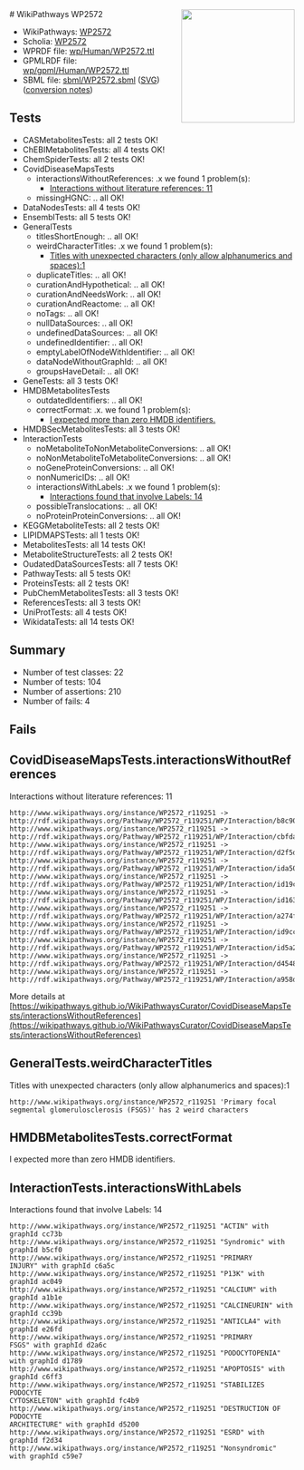 <img style="float: right; width: 200px" src="../logo.png" />
# WikiPathways WP2572

* WikiPathways: [WP2572](https://identifiers.org/wikipathways:WP2572)
* Scholia: [WP2572](https://scholia.toolforge.org/wikipathways/WP2572)
* WPRDF file: [wp/Human/WP2572.ttl](../wp/Human/WP2572.ttl)
* GPMLRDF file: [wp/gpml/Human/WP2572.ttl](../wp/gpml/Human/WP2572.ttl)
* SBML file: [sbml/WP2572.sbml](../sbml/WP2572.sbml) ([SVG](../sbml/WP2572.svg)) ([conversion notes](../sbml/WP2572.txt))

## Tests
* CASMetabolitesTests: all 2 tests OK!
* ChEBIMetabolitesTests: all 4 tests OK!
* ChemSpiderTests: all 2 tests OK!
* CovidDiseaseMapsTests
    * interactionsWithoutReferences: .x we found 1 problem(s):
        * [Interactions without literature references: 11](#9701cce2)
    * missingHGNC: .. all OK!
* DataNodesTests: all 4 tests OK!
* EnsemblTests: all 5 tests OK!
* GeneralTests
    * titlesShortEnough: .. all OK!
    * weirdCharacterTitles: .x we found 1 problem(s):
        * [Titles with unexpected characters (only allow alphanumerics and spaces):1](#fda87b3f)
    * duplicateTitles: .. all OK!
    * curationAndHypothetical: .. all OK!
    * curationAndNeedsWork: .. all OK!
    * curationAndReactome: .. all OK!
    * noTags: .. all OK!
    * nullDataSources: .. all OK!
    * undefinedDataSources: .. all OK!
    * undefinedIdentifier: .. all OK!
    * emptyLabelOfNodeWithIdentifier: .. all OK!
    * dataNodeWithoutGraphId: .. all OK!
    * groupsHaveDetail: .. all OK!
* GeneTests: all 3 tests OK!
* HMDBMetabolitesTests
    * outdatedIdentifiers: .. all OK!
    * correctFormat: .x. we found 1 problem(s):
        * [I expected more than zero HMDB identifiers.](#ad154c1e)
* HMDBSecMetabolitesTests: all 3 tests OK!
* InteractionTests
    * noMetaboliteToNonMetaboliteConversions: .. all OK!
    * noNonMetaboliteToMetaboliteConversions: .. all OK!
    * noGeneProteinConversions: .. all OK!
    * nonNumericIDs: .. all OK!
    * interactionsWithLabels: .x we found 1 problem(s):
        * [Interactions found that involve Labels: 14](#fe97a8bc)
    * possibleTranslocations: .. all OK!
    * noProteinProteinConversions: .. all OK!
* KEGGMetaboliteTests: all 2 tests OK!
* LIPIDMAPSTests: all 1 tests OK!
* MetabolitesTests: all 14 tests OK!
* MetaboliteStructureTests: all 2 tests OK!
* OudatedDataSourcesTests: all 7 tests OK!
* PathwayTests: all 5 tests OK!
* ProteinsTests: all 2 tests OK!
* PubChemMetabolitesTests: all 3 tests OK!
* ReferencesTests: all 3 tests OK!
* UniProtTests: all 4 tests OK!
* WikidataTests: all 14 tests OK!


## Summary

* Number of test classes: 22
* Number of tests: 104
* Number of assertions: 210
* Number of fails: 4

## Fails

<a name="9701cce2" />

## CovidDiseaseMapsTests.interactionsWithoutReferences

Interactions without literature references: 11
```
http://www.wikipathways.org/instance/WP2572_r119251 -> http://rdf.wikipathways.org/Pathway/WP2572_r119251/WP/Interaction/b8c90
http://www.wikipathways.org/instance/WP2572_r119251 -> http://rdf.wikipathways.org/Pathway/WP2572_r119251/WP/Interaction/cbfda
http://www.wikipathways.org/instance/WP2572_r119251 -> http://rdf.wikipathways.org/Pathway/WP2572_r119251/WP/Interaction/d2f5d
http://www.wikipathways.org/instance/WP2572_r119251 -> http://rdf.wikipathways.org/Pathway/WP2572_r119251/WP/Interaction/ida506e6cf
http://www.wikipathways.org/instance/WP2572_r119251 -> http://rdf.wikipathways.org/Pathway/WP2572_r119251/WP/Interaction/id19c85700
http://www.wikipathways.org/instance/WP2572_r119251 -> http://rdf.wikipathways.org/Pathway/WP2572_r119251/WP/Interaction/id1635d5c8
http://www.wikipathways.org/instance/WP2572_r119251 -> http://rdf.wikipathways.org/Pathway/WP2572_r119251/WP/Interaction/a274f
http://www.wikipathways.org/instance/WP2572_r119251 -> http://rdf.wikipathways.org/Pathway/WP2572_r119251/WP/Interaction/id9cc50d75
http://www.wikipathways.org/instance/WP2572_r119251 -> http://rdf.wikipathways.org/Pathway/WP2572_r119251/WP/Interaction/id5a29e421
http://www.wikipathways.org/instance/WP2572_r119251 -> http://rdf.wikipathways.org/Pathway/WP2572_r119251/WP/Interaction/d4548
http://www.wikipathways.org/instance/WP2572_r119251 -> http://rdf.wikipathways.org/Pathway/WP2572_r119251/WP/Interaction/a958d
```

More details at [https://wikipathways.github.io/WikiPathwaysCurator/CovidDiseaseMapsTests/interactionsWithoutReferences](https://wikipathways.github.io/WikiPathwaysCurator/CovidDiseaseMapsTests/interactionsWithoutReferences)

<a name="fda87b3f" />

## GeneralTests.weirdCharacterTitles

Titles with unexpected characters (only allow alphanumerics and spaces):1
```
http://www.wikipathways.org/instance/WP2572_r119251 'Primary focal segmental glomerulosclerosis (FSGS)' has 2 weird characters
```

<a name="ad154c1e" />

## HMDBMetabolitesTests.correctFormat

I expected more than zero HMDB identifiers.
<a name="fe97a8bc" />

## InteractionTests.interactionsWithLabels

Interactions found that involve Labels: 14
```
http://www.wikipathways.org/instance/WP2572_r119251 "ACTIN" with graphId cc73b
http://www.wikipathways.org/instance/WP2572_r119251 "Syndromic" with graphId b5cf0
http://www.wikipathways.org/instance/WP2572_r119251 "PRIMARY 
INJURY" with graphId c6a5c
http://www.wikipathways.org/instance/WP2572_r119251 "P13K" with graphId ac049
http://www.wikipathways.org/instance/WP2572_r119251 "CALCIUM" with graphId a1b1e
http://www.wikipathways.org/instance/WP2572_r119251 "CALCINEURIN" with graphId cc39b
http://www.wikipathways.org/instance/WP2572_r119251 "ANTICLA4" with graphId e26fd
http://www.wikipathways.org/instance/WP2572_r119251 "PRIMARY 
FSGS" with graphId d2a6c
http://www.wikipathways.org/instance/WP2572_r119251 "PODOCYTOPENIA" with graphId d1789
http://www.wikipathways.org/instance/WP2572_r119251 "APOPTOSIS" with graphId c6ff3
http://www.wikipathways.org/instance/WP2572_r119251 "STABILIZES 
PODOCYTE
CYTOSKELETON" with graphId fc4b9
http://www.wikipathways.org/instance/WP2572_r119251 "DESTRUCTION OF
PODOCYTE
ARCHITECTURE" with graphId d5200
http://www.wikipathways.org/instance/WP2572_r119251 "ESRD" with graphId f2d34
http://www.wikipathways.org/instance/WP2572_r119251 "Nonsyndromic" with graphId c59e7
```

